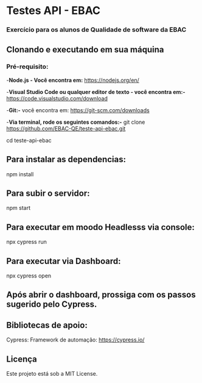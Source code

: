 # Testes API - EBAC
### Exercício para os alunos de Qualidade de software da EBAC 

## Clonando e executando em sua máquina

### Pré-requisito:

-**Node.js - Você encontra em:** https://nodejs.org/en/

-**Visual Studio Code ou qualquer editor de texto - você encontra em:-** https://code.visualstudio.com/download

-**Git:-** você encontra em: https://git-scm.com/downloads

-**Via terminal, rode os seguintes comandos:-**
git clone https://github.com/EBAC-QE/teste-api-ebac.git

cd teste-api-ebac


## Para instalar as dependencias:
npm install 


## Para subir o servidor:
npm start

## Para executar em moodo Headlesss via console:
npx cypress run


## Para executar via Dashboard:
npx cypress open 

## Após abrir o dashboard, prossiga com os passos sugerido pelo Cypress.


## Bibliotecas de apoio:
Cypress: Framework de automação: https://cypress.io/


## Licença
Este projeto está sob a MIT License.





